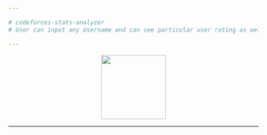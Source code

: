 ```yaml
---

# codeforces-stats-analyzer
# User can input any Username and can see particular user rating as well as other informations in the form of tables and graph.(Html,Css,Jquery,JS charts,Codeforces APi)

---
```




<p align=center>                           
<img src="https://raw.githubusercontent.com/SamirPaul1/CodeforcesVisualizer/main/CodeforceVisualiser.png" height="130" />
</p>





---
